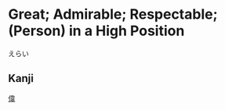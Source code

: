 # Great; Admirable; Respectable; (Person) in a High Position
えらい

## Kanji
[偉](../Kanji/kanji-dict/偉.md)